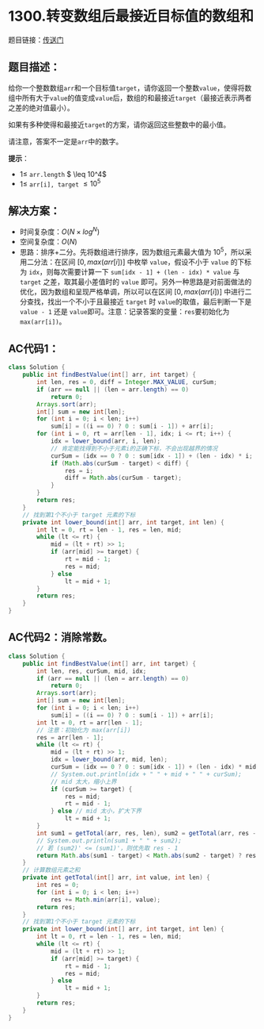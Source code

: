 # 1300.转变数组后最接近目标值的数组和
题目链接：[传送门](https://leetcode-cn.com/problems/sum-of-mutated-array-closest-to-target/)

## 题目描述：
给你一个整数数组`arr`和一个目标值`target`，请你返回一个整数`value`，使得将数组中所有大于`value`的值变成`value`后，数组的和最接近`target`（最接近表示两者之差的绝对值最小）。

如果有多种使得和最接近`target`的方案，请你返回这些整数中的最小值。

请注意，答案不一定是`arr`中的数字。

**提示**：

- $1 \leq$ `arr.length` $ \leq 10^4$
- $1 \leq$ `arr[i], target` $\leq 10^5$

## 解决方案：
- 时间复杂度：$O(N \times log^N)$
- 空间复杂度：$O(N)$
- 思路：排序+二分。先将数组进行排序，因为数组元素最大值为 $10^5$，所以采用二分法：在区间 $[0, max(arr[i])]$ 中枚举 `value`，假设不小于 `value` 的下标为 `idx`，则每次需要计算一下 `sum[idx - 1] + (len - idx) * value` 与 `target` 之差，取其最小差值时的 `value` 即可。另外一种思路是对前面做法的优化，因为数组和呈现严格单调，所以可以在区间 $[0, max(arr[i])]$ 中进行二分查找，找出一个不小于且最接近 `target` 时 `value`的取值，最后判断一下是 `value - 1` 还是 `value`即可。注意：记录答案的变量：`res`要初始化为`max(arr[i])`。

## AC代码1：
```java
class Solution {
	public int findBestValue(int[] arr, int target) {
		int len, res = 0, diff = Integer.MAX_VALUE, curSum;
		if (arr == null || (len = arr.length) == 0)
			return 0;
		Arrays.sort(arr);
		int[] sum = new int[len];
		for (int i = 0; i < len; i++)
			sum[i] = ((i == 0) ? 0 : sum[i - 1]) + arr[i];
		for (int i = 0, rt = arr[len - 1], idx; i <= rt; i++) {
			idx = lower_bound(arr, i, len);
			// 肯定能找得到不小于元素i的正确下标，不会出现越界的情况 
			curSum = (idx == 0 ? 0 : sum[idx - 1]) + (len - idx) * i;
			if (Math.abs(curSum - target) < diff) {
				res = i;
				diff = Math.abs(curSum - target);
			}
		}
		return res;
	}
	// 找到第1个不小于 target 元素的下标
	private int lower_bound(int[] arr, int target, int len) {
		int lt = 0, rt = len - 1, res = len, mid;
		while (lt <= rt) {
			mid = (lt + rt) >> 1;
			if (arr[mid] >= target) {
				rt = mid - 1;
				res = mid;
			} else
				lt = mid + 1;
		}
		return res;
	}
}
```

## AC代码2：消除常数。
```java
class Solution {
	public int findBestValue(int[] arr, int target) {
		int len, res, curSum, mid, idx;
		if (arr == null || (len = arr.length) == 0)
			return 0;
		Arrays.sort(arr);
		int[] sum = new int[len];
		for (int i = 0; i < len; i++)
			sum[i] = ((i == 0) ? 0 : sum[i - 1]) + arr[i];
		int lt = 0, rt = arr[len - 1];
        // 注意：初始化为 max(arr[i])
		res = arr[len - 1]; 
		while (lt <= rt) {
			mid = (lt + rt) >> 1;
			idx = lower_bound(arr, mid, len);
			curSum = (idx == 0 ? 0 : sum[idx - 1]) + (len - idx) * mid;
			// System.out.println(idx + " " + mid + " " + curSum);
            // mid 太大，缩小上界
			if (curSum >= target) {
				res = mid;
				rt = mid - 1;
			} else // mid 太小，扩大下界
				lt = mid + 1;
		}
		int sum1 = getTotal(arr, res, len), sum2 = getTotal(arr, res - 1, len);
		// System.out.println(sum1 + " " + sum2);
        // 若 (sum2)' <= (sum1)'，则优先取 res - 1
		return Math.abs(sum1 - target) < Math.abs(sum2 - target) ? res : res - 1; 
	}
    // 计算数组元素之和
	private int getTotal(int[] arr, int value, int len) {
		int res = 0;
		for (int i = 0; i < len; i++)
			res += Math.min(arr[i], value);
		return res;
	}
	// 找到第1个不小于 target 元素的下标
	private int lower_bound(int[] arr, int target, int len) {
		int lt = 0, rt = len - 1, res = len, mid;
		while (lt <= rt) {
			mid = (lt + rt) >> 1;
			if (arr[mid] >= target) {
				rt = mid - 1;
				res = mid;
			} else
				lt = mid + 1;
		}
		return res;
	}
}
```